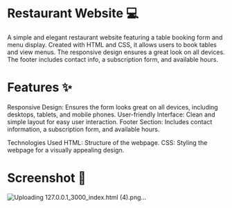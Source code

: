 # Restaurant Website 💻
A simple and elegant restaurant website featuring a table booking form and menu display. Created with HTML and CSS, it allows users to book tables and view menus. The responsive design ensures a great look on all devices. The footer includes contact info, a subscription form, and available hours.

# Features ✨
Responsive Design: Ensures the form looks great on all devices, including desktops, tablets, and mobile phones. User-friendly Interface: Clean and simple layout for easy user interaction. Footer Section: Includes contact information, a subscription form, and available hours.

Technologies Used HTML: Structure of the webpage. CSS: Styling the webpage for a visually appealing design.

# Screenshot 📜
![Uploading 127.0.0.1_3000_index.html (4).png…]()

